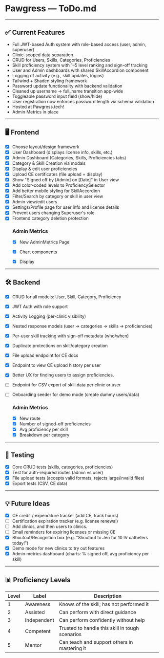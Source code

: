 # Pawgress — ToDo.md

---

## ✅ Current Features

- Full JWT-based Auth system with role-based access (user, admin, superuser)
- Clinic-scoped data separation
- CRUD for Users, Skills, Categories, Proficiencies
- Skill proficiency system with 1–5 level ranking and sign-off tracking
- User and Admin dashboards with shared SkillAccordion component
- Logging of activity (e.g., skill updates, logins)
- Tailwind + Shadcn styling framework
- Password update functionality with backend validation
- Cleaned up username → full_name transition app-wide
- Toggleable password input field (show/hide)
- User registration now enforces password length via schema validation
- Hosted at Pawgress.tech!
- Admin Metrics in place

---

## 🖥️ Frontend

- [x] Choose layout/design framework
- [x] User Dashboard (displays license info, skills, etc.)
- [x] Admin Dashboard (Categories, Skills, Proficiencies tabs)
- [x] Category & Skill Creation via modals
- [x] Display & edit user proficiencies
- [x] Upload CE certificates (file upload + display)
- [x] Show "Signed off by [Admin] on [Date]" in User view
- [x] Add color-coded levels to ProficiencySelector
- [x] Add better mobile styling for SkillAccordion
- [x] Filter/Search by category or skill in user view
- [x] Admin view/edit users
- [x] Settings/Profile page for user info and license details
- [x] Prevent users changing Superuser's role
- [x] Frontend category deletion protection
    ### Admin Metrics
    - [x] New AdminMetrics Page
    - [x] Chart components
    - [x] Display


---

## 🛠️ Backend

- [x] CRUD for all models: User, Skill, Category, Proficiency
- [x] JWT Auth with role support
- [x] Activity Logging (per-clinic visibility)
- [x] Nested response models (user → categories → skills → proficiencies)
- [x] Per-user skill tracking with sign-off metadata (who/when)
- [x] Duplicate protections on skill/category creation
- [x] File upload endpoint for CE docs
- [x] Endpoint to view CE upload history per user
- [x] Better UX for finding users to assign proficiencies.
- [ ] Endpoint for CSV export of skill data per clinic or user
- [ ] Onboarding seeder for demo mode (create dummy users/data)

    ### Admin Metrics
    - [x] New route
    - [x] Number of signed-off proficiencies
    - [x] Avg proficiency per skill
    - [x] Breakdown per category

---

## 🧪 Testing

- [x] Core CRUD tests (skills, categories, proficiencies)
- [x] Test for auth-required routes (admin vs user)
- [x] File upload tests (accepts valid formats, rejects large/invalid files)
- [x] Export tests (CSV, CE data)

---

## 💡 Future Ideas

- [x] CE credit / expenditure tracker (add CE, track hours)
- [ ] Certification expiration tracker (e.g. license renewal)
- [ ] Add clinics, and then users to clinics.
- [ ] Email reminders for expiring licenses or missing CE
- [x] Shoutout/Recognition box (e.g. “Shoutout to Jen for 10 IV catheters today!”)
- [x] Demo mode for new clinics to try out features
- [x] Admin metrics dashboard (charts: % signed off, avg proficiency per skill)

---

## 📊 Proficiency Levels

| Level | Label        | Description                                           |
|-------|--------------|-------------------------------------------------------|
| 1     | Awareness    | Knows of the skill; has not performed it             |
| 2     | Assisted     | Can perform with direct guidance                     |
| 3     | Independent  | Can perform confidently without help                 |
| 4     | Competent    | Trusted to handle this skill in tough scenarios      |
| 5     | Mentor       | Can teach and support others in mastering it         |